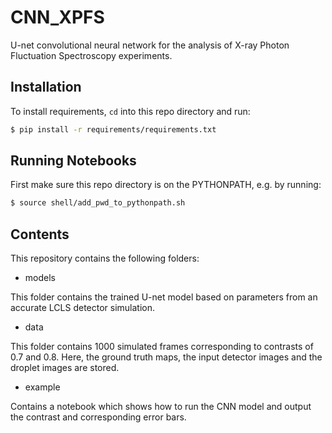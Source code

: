 # CNN_XPFS
U-net convolutional neural network for the analysis of X-ray Photon Fluctuation Spectroscopy experiments. 

## Installation

To install requirements, `cd` into this repo directory and run:
```bash
$ pip install -r requirements/requirements.txt
```

## Running Notebooks

First make sure this repo directory is on the PYTHONPATH, e.g. by running:
```bash
$ source shell/add_pwd_to_pythonpath.sh
```

## Contents

This repository contains the following folders: 

 - models

This folder contains the trained U-net model based on parameters from an accurate LCLS detector simulation. 

- data

This folder contains 1000 simulated frames corresponding to contrasts of 0.7 and 0.8. Here, the ground truth maps, the input detector images and the droplet images are stored. 

- example

Contains a notebook which shows how to run the CNN model and output the contrast and corresponding error bars. 
